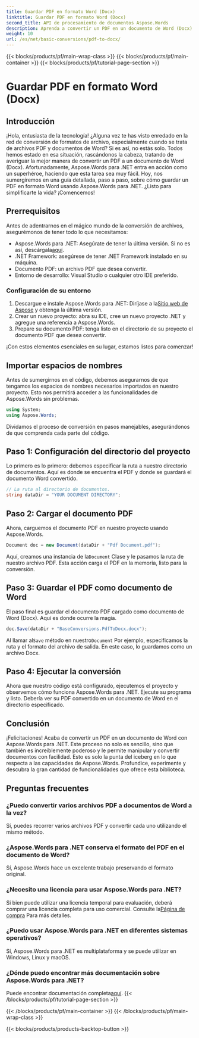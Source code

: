 ```yaml
---
title: Guardar PDF en formato Word (Docx)
linktitle: Guardar PDF en formato Word (Docx)
second_title: API de procesamiento de documentos Aspose.Words
description: Aprenda a convertir un PDF en un documento de Word (Docx) con Aspose.Words para .NET en esta guía detallada paso a paso. Perfecta para desarrolladores.
weight: 10
url: /es/net/basic-conversions/pdf-to-docx/
---
```


{{< blocks/products/pf/main-wrap-class >}}
{{< blocks/products/pf/main-container >}}
{{< blocks/products/pf/tutorial-page-section >}}

# Guardar PDF en formato Word (Docx)

## Introducción

¡Hola, entusiasta de la tecnología! ¿Alguna vez te has visto enredado en la red de conversión de formatos de archivo, especialmente cuando se trata de archivos PDF y documentos de Word? Si es así, no estás solo. Todos hemos estado en esa situación, rascándonos la cabeza, tratando de averiguar la mejor manera de convertir un PDF a un documento de Word (Docx). Afortunadamente, Aspose.Words para .NET entra en acción como un superhéroe, haciendo que esta tarea sea muy fácil. Hoy, nos sumergiremos en una guía detallada, paso a paso, sobre cómo guardar un PDF en formato Word usando Aspose.Words para .NET. ¿Listo para simplificarte la vida? ¡Comencemos!

## Prerrequisitos

Antes de adentrarnos en el mágico mundo de la conversión de archivos, asegurémonos de tener todo lo que necesitamos:

-  Aspose.Words para .NET: Asegúrate de tener la última versión. Si no es así, descárgala[aquí](https://releases.aspose.com/words/net/).
- .NET Framework: asegúrese de tener .NET Framework instalado en su máquina.
- Documento PDF: un archivo PDF que desea convertir.
- Entorno de desarrollo: Visual Studio o cualquier otro IDE preferido.

### Configuración de su entorno

1.  Descargue e instale Aspose.Words para .NET: Diríjase a la[Sitio web de Aspose](https://releases.aspose.com/words/net/) y obtenga la última versión.
2. Crear un nuevo proyecto: abra su IDE, cree un nuevo proyecto .NET y agregue una referencia a Aspose.Words.
3. Prepare su documento PDF: tenga listo en el directorio de su proyecto el documento PDF que desea convertir.

¡Con estos elementos esenciales en su lugar, estamos listos para comenzar!

## Importar espacios de nombres

Antes de sumergirnos en el código, debemos asegurarnos de que tengamos los espacios de nombres necesarios importados en nuestro proyecto. Esto nos permitirá acceder a las funcionalidades de Aspose.Words sin problemas.

```csharp
using System;
using Aspose.Words;
```

Dividamos el proceso de conversión en pasos manejables, asegurándonos de que comprenda cada parte del código.

## Paso 1: Configuración del directorio del proyecto

Lo primero es lo primero: debemos especificar la ruta a nuestro directorio de documentos. Aquí es donde se encuentra el PDF y donde se guardará el documento Word convertido.

```csharp
// La ruta al directorio de documentos.
string dataDir = "YOUR DOCUMENT DIRECTORY";
```

## Paso 2: Cargar el documento PDF

Ahora, carguemos el documento PDF en nuestro proyecto usando Aspose.Words.

```csharp
Document doc = new Document(dataDir + "Pdf Document.pdf");
```

 Aquí, creamos una instancia de la`Document` Clase y le pasamos la ruta de nuestro archivo PDF. Esta acción carga el PDF en la memoria, listo para la conversión.

## Paso 3: Guardar el PDF como documento de Word

El paso final es guardar el documento PDF cargado como documento de Word (Docx). Aquí es donde ocurre la magia.

```csharp
doc.Save(dataDir + "BaseConversions.PdfToDocx.docx");
```

 Al llamar al`Save` método en nuestro`Document` Por ejemplo, especificamos la ruta y el formato del archivo de salida. En este caso, lo guardamos como un archivo Docx.

## Paso 4: Ejecutar la conversión

Ahora que nuestro código está configurado, ejecutemos el proyecto y observemos cómo funciona Aspose.Words para .NET. Ejecute su programa y listo. Debería ver su PDF convertido en un documento de Word en el directorio especificado.

## Conclusión

¡Felicitaciones! Acaba de convertir un PDF en un documento de Word con Aspose.Words para .NET. Este proceso no solo es sencillo, sino que también es increíblemente poderoso y le permite manipular y convertir documentos con facilidad. Esto es solo la punta del iceberg en lo que respecta a las capacidades de Aspose.Words. Profundice, experimente y descubra la gran cantidad de funcionalidades que ofrece esta biblioteca.

## Preguntas frecuentes

### ¿Puedo convertir varios archivos PDF a documentos de Word a la vez?
Sí, puedes recorrer varios archivos PDF y convertir cada uno utilizando el mismo método.

### ¿Aspose.Words para .NET conserva el formato del PDF en el documento de Word?
Sí, Aspose.Words hace un excelente trabajo preservando el formato original.

### ¿Necesito una licencia para usar Aspose.Words para .NET?
 Si bien puede utilizar una licencia temporal para evaluación, deberá comprar una licencia completa para uso comercial. Consulte la[Página de compra](https://purchase.aspose.com/buy) Para más detalles.

### ¿Puedo usar Aspose.Words para .NET en diferentes sistemas operativos?
Sí, Aspose.Words para .NET es multiplataforma y se puede utilizar en Windows, Linux y macOS.

### ¿Dónde puedo encontrar más documentación sobre Aspose.Words para .NET?
 Puede encontrar documentación completa[aquí](https://reference.aspose.com/words/net/).
{{< /blocks/products/pf/tutorial-page-section >}}

{{< /blocks/products/pf/main-container >}}
{{< /blocks/products/pf/main-wrap-class >}}

{{< blocks/products/products-backtop-button >}}
